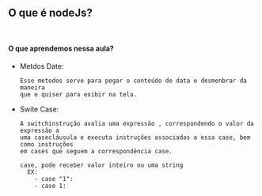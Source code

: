 
## O que é nodeJs?

```
  
```

#### O que aprendemos nessa aula?

  - Metdos Date:
      ```
      Esse metodos serve para pegar o conteúdo de data e desmenbrar da maneira 
      que e quiser para exibir na tela.
       ```
  - Swite Case:
      ```
      A switchinstrução avalia uma expressão , correspondendo o valor da expressão a
      uma casecláusula e executa instruções associadas a essa case, bem como instruções 
      em cases que seguem a correspondência case.

      case, pode receber valor inteiro ou uma string
        EX:
          - case "1":
          - case 1:
      ```


 